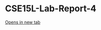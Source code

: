 # CSE15L-Lab-Report-4

<a href="https://connorthefan.github.io/CSE15L-Lab-Report-4/
" target="_blank">Opens in new tab</a>

